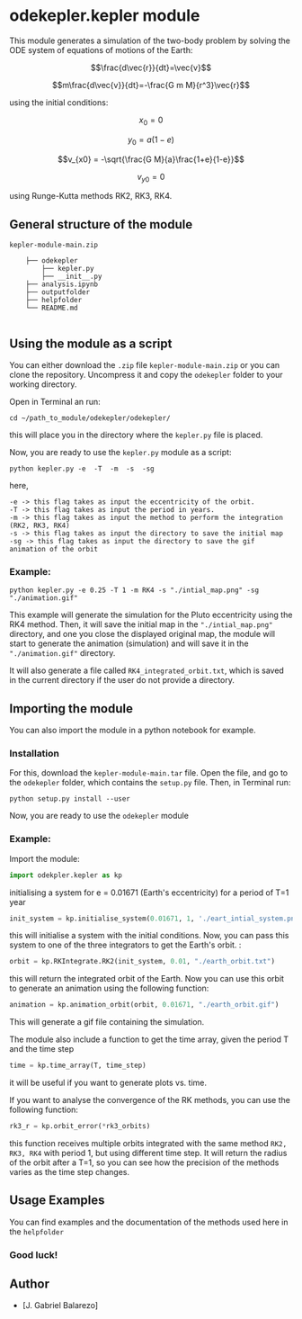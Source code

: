 # odekepler.kepler module
This module generates a simulation of the two-body problem by solving the ODE system of equations of motions of the Earth:

$$\frac{d\vec{r}}{dt}=\vec{v}$$

$$m\frac{d\vec{v}}{dt}=-\frac{G m M}{r^3}\vec{r}$$

using the initial conditions:

$$x_0 = 0$$

$$y_0 = a(1-e)$$

$$v_{x0} = -\sqrt{\frac{G M}{a}\frac{1+e}{1-e}}$$

$$v_{y0} = 0$$

using Runge-Kutta methods RK2, RK3, RK4.

## General structure of the module 

```
kepler-module-main.zip

    ├── odekepler
        ├── kepler.py
        ├── __init__.py
    ├── analysis.ipynb
    ├── outputfolder
    ├── helpfolder
    └── README.md
   
```

## Using the module as a script 

You can either download the `.zip` file `kepler-module-main.zip` or you can clone the repository. Uncompress it and copy the `odekepler` folder to your working directory.

Open in Terminal an run:
```
cd ~/path_to_module/odekepler/odekepler/
```
this will place you in the directory where the `kepler.py` file is placed.

Now, you are ready to use the `kepler.py` module as a script: 
```
python kepler.py -e  -T  -m  -s  -sg
```
here,
```
-e -> this flag takes as input the eccentricity of the orbit.
-T -> this flag takes as input the period in years.
-m -> this flag takes as input the method to perform the integration (RK2, RK3, RK4)
-s -> this flag takes as input the directory to save the initial map
-sg -> this flag takes as input the directory to save the gif animation of the orbit
```
### Example:
```
python kepler.py -e 0.25 -T 1 -m RK4 -s "./intial_map.png" -sg "./animation.gif"
```
This example will generate the simulation for the Pluto eccentricity using the RK4 method. Then, it will save the initial map in the `"./intial_map.png"` directory,  and one you close the displayed original map, the module will start to generate the animation (simulation) and will save it in the `"./animation.gif"` directory.

It will also generate a file called `RK4_integrated_orbit.txt`, which is saved in the current directory if the user do not provide a directory. 

## Importing the module
You can also import the module in a python notebook for example. 

### Installation
For this, download the `kepler-module-main.tar` file. Open the file, and go to the `odekepler` folder, which contains the `setup.py` file. 
Then, in Terminal run:
```
python setup.py install --user
```
Now, you are ready to use the `odekepler` module 

### Example:
Import the module: 
```python
import odekpler.kepler as kp
```
initialising a system for e = 0.01671 (Earth's eccentricity) for a period of T=1 year
```python
init_system = kp.initialise_system(0.01671, 1, './eart_intial_system.png')
```
this will initialise a system with the initial conditions. Now, you can pass this system to one of the three integrators to get the Earth's orbit. : 

```python
orbit = kp.RKIntegrate.RK2(init_system, 0.01, "./earth_orbit.txt")
```
this will return the integrated orbit of the Earth. Now you can use this orbit to generate an animation using the following function:

```python
animation = kp.animation_orbit(orbit, 0.01671, "./earth_orbit.gif")
```
This will generate a gif file containing the simulation.

The module also include a function to get the time array, given the period T and the time step

```python
time = kp.time_array(T, time_step)
```
it will be useful if you want to generate plots vs. time. 

If you want to analyse the convergence of the RK methods, you can use the following function:

```python
rk3_r = kp.orbit_error(*rk3_orbits)
```
this function receives multiple orbits integrated with the same method `RK2, RK3, RK4` with period 1, but using different time step. It will return the radius of the orbit after a T=1, so you can see how the precision of the methods varies as the time step changes. 

## Usage Examples 
You can find examples and the documentation of the methods used here in the `helpfolder`

### Good luck!

## Author
- [J. Gabriel Balarezo] 
